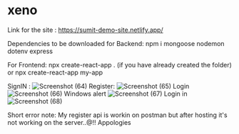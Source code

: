 # xeno
Link for the site : https://sumit-demo-site.netlify.app/

Dependencies to be downloaded for Backend: 
npm i mongoose nodemon dotenv express

For Frontend:
npx create-react-app . (if you have already created the folder)
or
npx create-react-app my-app


SignIN :
![Screenshot (64)](https://user-images.githubusercontent.com/98167938/196847324-a9fffe63-a2fe-43c4-afd8-d6c975813c37.png)
Register:
![Screenshot (65)](https://user-images.githubusercontent.com/98167938/196847345-7257c913-8abf-45a2-9cd7-4d879b52ced7.png)
Login
![Screenshot (66)](https://user-images.githubusercontent.com/98167938/196847362-82454d43-7204-4fe8-a31d-ada5ca53bd0d.png)
Windows alert
![Screenshot (67)](https://user-images.githubusercontent.com/98167938/196847381-5aacf5cd-6a58-469a-b7ed-b46ccc933289.png)
Login in
![Screenshot (68)](https://user-images.githubusercontent.com/98167938/196847390-12e7c4f5-b4a5-41aa-b91c-ee646fba341a.png)


Short error note: My register api is workin on postman but after hosting it's not working on the server..@!! Appologies
